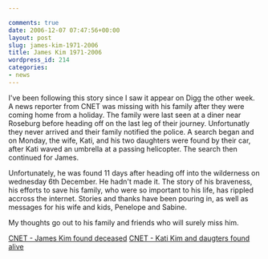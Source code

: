 ```yaml
---

comments: true
date: 2006-12-07 07:47:56+00:00
layout: post
slug: james-kim-1971-2006
title: James Kim 1971-2006
wordpress_id: 214
categories:
- news
---
```


I've been following this story since I saw it appear on Digg the other week. A news reporter from CNET was missing with his family after they were coming home from a holiday. The family were last seen at a diner near Roseburg before heading off on the last leg of their journey. Unfortunatly they never arrived and their family notified the police.
A search began and on Monday, the wife, Kati, and his two daughters were found by their car, after Kati waved an umbrella at a passing helicopter. The search then continued for James.




Unfortunately, he was found 11 days after heading off into the wilderness on wednesday 6th December. He hadn't made it. The story of his braveness, his efforts to save his family, who were so important to his life, has rippled accross the internet. Stories and thanks have been pouring in, as well as messages for his wife and kids, Penelope and Sabine.




My thoughts go out to his family and friends who will surely miss him.




[CNET - James Kim found deceased](http://news.com.com/James+Kim+found+deceased/2100-1028_3-6141498.html)
[CNET - Kati Kim and daugters found alive](http://news.com.com/Wife%2C+daughters+of+missing+CNET+editor+found+alive/2100-1028_3-6140118.html?tag=newsmap)
